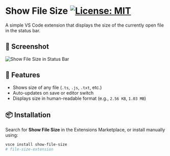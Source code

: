 # Show File Size [![License: MIT](https://img.shields.io/badge/License-MIT-yellow.svg)](LICENSE)

A simple VS Code extension that displays the size of the currently open file in the status bar.

## 📸 Screenshot

![Show File Size in Status Bar](https://res.cloudinary.com/dstkxhnrv/image/upload/v1752484945/vscode/1_na1p4p.png)

## 🚀 Features

- Shows size of any file (`.ts`, `.js`, `.txt`, etc.)
- Auto-updates on save or editor switch
- Displays size in human-readable format (e.g., `2.56 KB`, `1.03 MB`)

## 📦 Installation

Search for **Show File Size** in the Extensions Marketplace, or install manually using:

```bash
vsce install show-file-size
# file-size-extension
